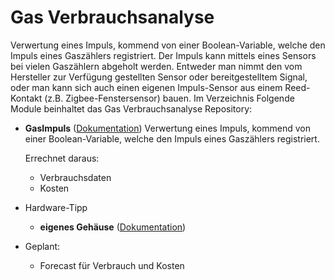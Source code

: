 # Gas Verbrauchsanalyse

Verwertung eines Impuls, kommend von einer Boolean-Variable, welche den Impuls eines Gaszählers registriert. Der Impuls kann mittels eines Sensors bei vielen Gaszählern abgeholt werden. Entweder man nimmt den vom Hersteller zur Verfügung gestellten Sensor oder bereitgestelltem Signal, oder man kann sich auch einen eigenen Impuls-Sensor aus einem Reed-Kontakt (z.B. Zigbee-Fenstersensor) bauen.
Im Verzeichnis
Folgende Module beinhaltet das Gas Verbrauchsanalyse Repository:

- __GasImpuls__ ([Dokumentation](GasImpuls))
	Verwertung eines Impuls, kommend von einer Boolean-Variable, welche den Impuls eines Gaszählers registriert.

	Errechnet daraus:
	- Verbrauchsdaten
	- Kosten

- Hardware-Tipp

	- __eigenes Gehäuse__ ([Dokumentation](SensorCase))

- Geplant:
	- Forecast für Verbrauch und Kosten
